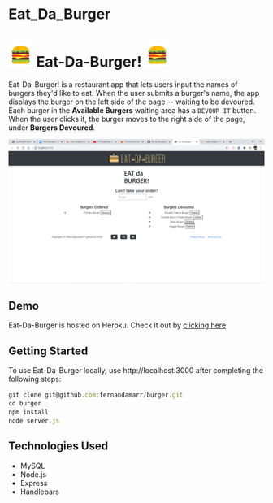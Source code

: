 # Eat_Da_Burger

# ![icon](public/assets/img/icons-hamburger.png) Eat-Da-Burger! ![icon](public/assets/img/icons-hamburger.png)

Eat-Da-Burger! is a restaurant app that lets users input the names of burgers they'd like to eat. When the user submits a burger's name, the app displays the burger on the left side of the page -- waiting to be devoured. Each burger in the **Available Burgers** waiting area has a `DEVOUR IT` button. When the user clicks it, the burger moves to the right side of the page, under **Burgers Devoured**.

![burger-app](public/assets/img/burger-img.png)

## Demo

Eat-Da-Burger is hosted on Heroku. Check it out by [clicking here]().

## Getting Started

To use Eat-Da-Burger locally, use http://localhost:3000 after completing the following steps:

```js
git clone git@github.com:fernandamarr/burger.git
cd burger
npm install
node server.js
```

## Technologies Used

- MySQL
- Node.js
- Express
- Handlebars
